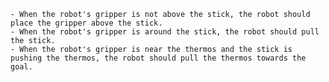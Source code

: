 
    - When the robot's gripper is not above the stick, the robot should place the gripper above the stick.
    - When the robot's gripper is around the stick, the robot should pull the stick.
    - When the robot's gripper is near the thermos and the stick is pushing the thermos, the robot should pull the thermos towards the goal.